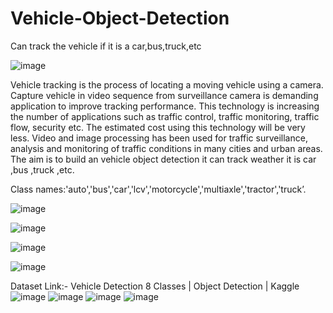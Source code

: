 # Vehicle-Object-Detection
Can track the vehicle if it is a car,bus,truck,etc

![image](https://user-images.githubusercontent.com/75730196/129078892-4b97d87d-709c-4601-a5f9-178e9cf7dac6.png)


Vehicle tracking is the process of locating a moving vehicle using a camera. Capture vehicle in video sequence from surveillance camera is demanding application to improve tracking performance. This technology is increasing the number of applications such as traffic control, traffic monitoring, traffic flow, security etc. The estimated cost using this technology will be very less. Video and image processing has been used for traffic surveillance, analysis and monitoring of traffic conditions in many cities and urban areas. The aim is to build an vehicle object detection it can track weather it is car ,bus ,truck ,etc.

Class names:'auto','bus','car','lcv','motorcycle','multiaxle','tractor','truck’.



![image](https://user-images.githubusercontent.com/75730196/129078563-023f7b22-a41b-4280-8335-b2091485d5ca.png)

![image](https://user-images.githubusercontent.com/75730196/129078607-8e5ca950-f1a8-48e7-8b5d-186dbfa01c05.png)

![image](https://user-images.githubusercontent.com/75730196/129079090-fb709d33-342c-47b7-81b1-8ad90f54f65b.png)

![image](https://user-images.githubusercontent.com/75730196/129079160-bad515d4-09b6-4df6-ab49-cd74c78d6690.png)

Dataset Link:- Vehicle Detection 8 Classes | Object Detection | Kaggle
![image](https://user-images.githubusercontent.com/75730196/129079222-7d2e71c2-e6da-43b9-af47-26cfdcb7bdfd.png)
![image](https://user-images.githubusercontent.com/75730196/129079240-981dd007-7b4e-49b1-9eef-b40ee1c86b61.png)
![image](https://user-images.githubusercontent.com/75730196/129079280-ea6b510f-b08b-45e6-a3a3-534ab4bf4d7b.png)
![image](https://user-images.githubusercontent.com/75730196/129079319-5ec2933f-7e16-4ec5-bcdc-2a544c431152.png)

